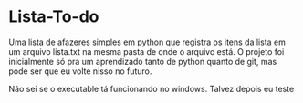 # Lista-To-do

Uma lista de afazeres simples em python que registra os itens da lista em um arquivo lista.txt na mesma pasta de onde o arquivo está.
O projeto foi inicialmente só pra um aprendizado tanto de python quanto de git, mas pode ser que eu volte nisso no futuro.

Não sei se o executable tá funcionando no windows. Talvez depois eu teste
